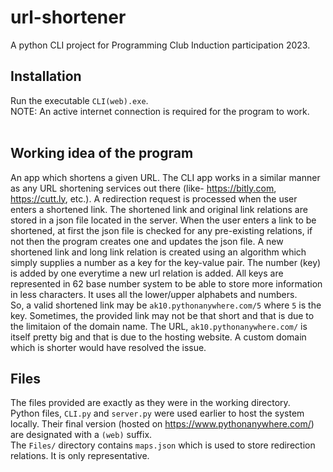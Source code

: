 # url-shortener
A python CLI project for Programming Club Induction participation 2023.
## Installation
Run the executable `CLI(web).exe`. <br>NOTE: An active internet connection is required for the program to work.
<br><br>
## Working idea of the program
An app which shortens a given URL.
The CLI app works in a similar manner as any URL shortening services out there (like- https://bitly.com, https://cutt.ly, etc.). 
A redirection request is processed when the user enters a shortened link.
The shortened link and original link relations are stored in a json file located in the server.
When the user enters a link to be shortened, at first the json file is checked for any pre-existing relations, if not then the program creates one and updates the json file.
A new shortened link and long link relation is created using an algorithm which simply supplies a number as a key for the key-value pair.
The number (key) is added by one everytime a new url relation is added.
All keys are represented in 62 base number system to be able to store more information in less characters. It uses all the lower/upper alphabets and numbers.
<br>So, a valid shortened link may be `ak10.pythonanywhere.com/5` where `5` is the key. Sometimes, the provided link may not be that short and that is due to the limitaion of the domain name. The URL, `ak10.pythonanywhere.com/` is itself pretty big and that is due to the hosting website. A custom domain which is shorter would have resolved the issue.
<br>
## Files
The files provided are exactly as they were in the working directory.
<br>Python files, `CLI.py` and `server.py` were used earlier to host the system locally. Their final version (hosted on https://www.pythonanywhere.com/) are designated with a `(web)` suffix.
<br>The `Files/` directory contains `maps.json` which is used to store redirection relations. It is only representative.

